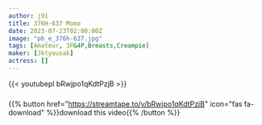 ```yaml
---
author: j91
title: 376H-637 Momo
date: 2023-07-23T02:00:00Z
image: "pb_e_376h-637.jpg"
tags: [Amateur, 3P&4P,Breasts,Creampie]
maker: [Jktyousak]
actress: []
---
```



{{< youtubepl bRwjpo1qKdtPzjB >}}
###

{{% button href="https://streamtape.to/v/bRwjpo1qKdtPzjB" icon="fas fa-download" %}}download this video{{% /button %}}

